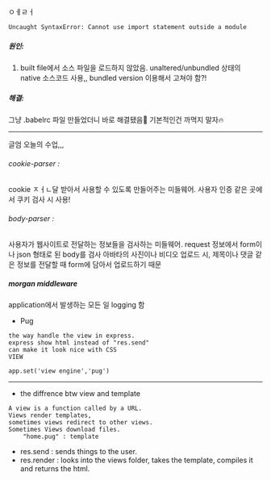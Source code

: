 ㅇㅔㄹㅓ
```
Uncaught SyntaxError: Cannot use import statement outside a module
```
##### 원인: 
1) built file에서 소스 파일을 로드하지 않았음.
unaltered/unbundled 상태의 native 소스코드 사용,,
bundled version 이용해서 고쳐야 함?!

##### 해결:
그냥 .babelrc 파일 만들었더니 바로 해결됐음🎊
기본적인건 까먹지 말자🔥

***

글엄 오늘의 수업,,,

###### cookie-parser : 
cookie ㅈㅓㄴ달 받아서 사용할 수 있도록 만들어주는 미들웨어.
사용자 인증 같은 곳에서 쿠키 검사 시 사용!

###### body-parser :
사용자가 웹사이트로 전달하는 정보들을 검사하는 미들웨어.
request 정보에서 form이나 json 형태로 된 body를 검사
아바타의 사진이나 비디오 업로드 시, 제목이나 댓글 같은 정보를 전달할 때 form에 담아서 업로드하기 때문

##### morgan middleware
application에서 발생하는 모든 일 logging 함 

* Pug
```
the way handle the view in express.
express show html instead of "res.send"
can make it look nice with CSS
VIEW
```
```
app.set('view engine','pug')
```
* * *

* the diffrence btw view and template
```
A view is a function called by a URL.
Views render templates, 
sometimes views redirect to other views. 
Sometimes Views download files.
    "home.pug" : template

```

* res.send : sends things to the user.
* res.render : looks into the views folder, 
    takes the template, compiles it 
    and returns the html.